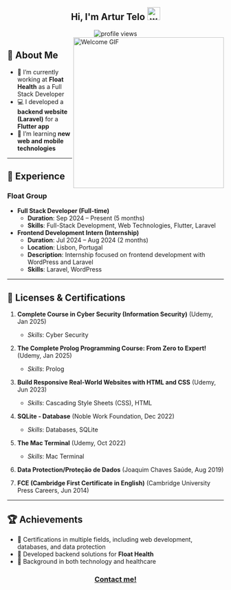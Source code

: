 <div align="center">
  <h2 align="center">
    Hi, I'm Artur Telo
    <img src="https://raw.githubusercontent.com/MartinHeinz/MartinHeinz/master/wave.gif" width="30px" alt="wave">
  </h2>
  <img src="https://komarev.com/ghpvc/?username=ArturTelo&color=5ee4bc&style=for-the-badge" alt="profile views">
</div>

<img src="https://user-images.githubusercontent.com/74038190/212748842-9fcbad5b-6173-4175-8a61-521f3dbb7514.gif" alt="Welcome GIF" align="right" width="350"/>

## 🚀 About Me  
- 🔭 I’m currently working at **Float Health** as a Full Stack Developer  
- 💻 I developed a **backend website (Laravel)** for a **Flutter app**  
- 🌱 I’m learning **new web and mobile technologies**  

---

## 🌟 Experience  

### **Float Group**
- **Full Stack Developer (Full-time)**  
  - **Duration**: Sep 2024 – Present (5 months)  
  - **Skills**: Full-Stack Development, Web Technologies, Flutter, Laravel  
- **Frontend Development Intern (Internship)**  
  - **Duration**: Jul 2024 – Aug 2024 (2 months)  
  - **Location**: Lisbon, Portugal  
  - **Description**: Internship focused on frontend development with WordPress and Laravel  
  - **Skills**: Laravel, WordPress  

---

## 📜 Licenses & Certifications

1. **Complete Course in Cyber Security (Information Security)** (Udemy, Jan 2025)  
   - _Skills_: Cyber Security  

2. **The Complete Prolog Programming Course: From Zero to Expert!** (Udemy, Jan 2025)  
   - _Skills_: Prolog  

3. **Build Responsive Real-World Websites with HTML and CSS** (Udemy, Jun 2023)  
   - _Skills_: Cascading Style Sheets (CSS), HTML  

4. **SQLite - Database** (Noble Work Foundation, Dec 2022)  
   - _Skills_: Databases, SQLite  

5. **The Mac Terminal** (Udemy, Oct 2022)  
   - _Skills_: Mac Terminal  

6. **Data Protection/Proteção de Dados** (Joaquim Chaves Saúde, Aug 2019)  

7. **FCE (Cambridge First Certificate in English)** (Cambridge University Press Careers, Jun 2014)

---

## 🏆 Achievements  

- 🥇 Certifications in multiple fields, including web development, databases, and data protection  
- 🚀 Developed backend solutions for **Float Health**  
- 🌟 Background in both technology and healthcare

<h3 align = "center" ><a href="mailto:up2021044878@up.pt">Contact me!</a></h3>
